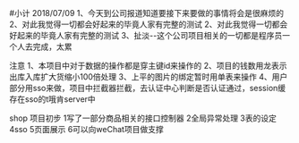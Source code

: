 #小计
2018/07/09
1、今天到公司报道知道要接下来要做的事情将会是很麻烦的
2、对此我觉得一切都会好起来的毕竟人家有完整的测试
2、对此我觉得一切都会好起来的毕竟人家有完整的测试
3、扯淡--这个公司项目相关的一切都是程序员一个人去完成，太累

注意
1、本项目中对于数据的操作都是穿主键id来操作的
2、项目的钱数用龙表示出库入库扩大货缩小100倍处理
3、上平的图片的绑定暂时用单表来操作
4、用户部分用sso来做，项目中拦截器拦截，去认证中心判断是否认证通过，session缓存在sso的t哦肯server中


shop 项目初步
1写了一部分商品相关的接口控制器
2全局异常处理
3表的设定
4sso
5页面展示
6可以向weChat项目做支撑































